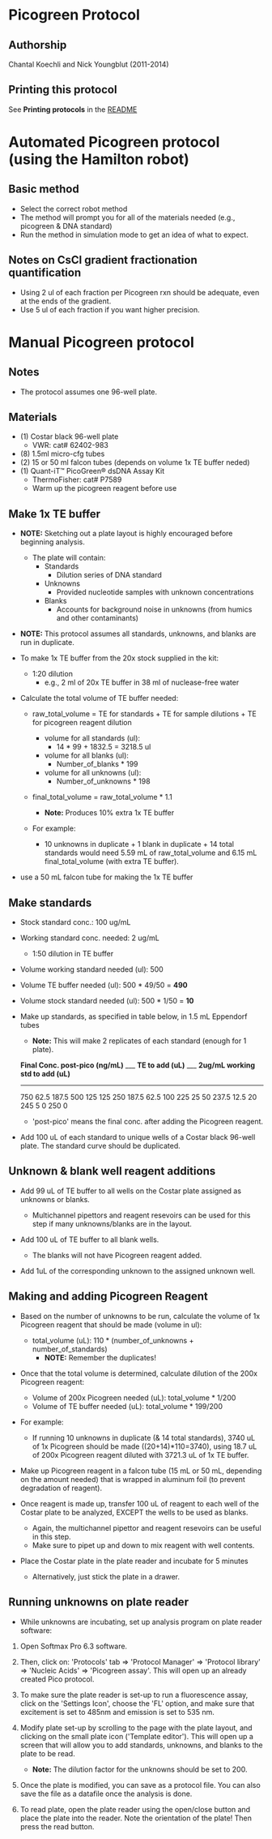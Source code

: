 Picogreen Protocol 
==================

## Authorship

Chantal Koechli and Nick Youngblut (2011-2014)


## Printing this protocol

See **Printing protocols** in the [README](../README.md#printing-protocols-conversion-of-protocols-to-pdf)

# Automated Picogreen protocol (using the Hamilton robot)

## Basic method

* Select the correct robot method
* The method will prompt you for all of the materials needed
  (e.g., picogreen & DNA standard)
* Run the method in simulation mode to get an idea of what to expect.

## Notes on CsCl gradient fractionation quantification

* Using 2 ul of each fraction per Picogreen rxn should be adequate, 
even at the ends of the gradient.
* Use 5 ul of each fraction if you want higher precision. 


# Manual Picogreen protocol

## Notes

* The protocol assumes one 96-well plate.

## Materials

* \(1\) Costar black 96-well plate
	* VWR: cat# 62402-983
* \(8\) 1.5ml micro-cfg tubes
* \(2\) 15 or 50 ml falcon tubes (depends on volume 1x TE buffer neded)
* \(1\) Quant-iT™ PicoGreen® dsDNA Assay Kit
	* ThermoFisher: cat# P7589
	* Warm up the picogreen reagent before use


## Make 1x TE buffer

* __NOTE:__ Sketching out a plate layout is highly encouraged before beginning analysis. 
	* The plate will contain:
		* Standards
			* Dilution series of DNA standard
		* Unknowns
			* Provided nucleotide samples with unknown concentrations
		* Blanks
			* Accounts for background noise in unknowns
			(from humics and other contaminants)

* __NOTE:__ This protocol assumes all standards, unknowns, and blanks are run
in duplicate.

* To make 1x TE buffer from the 20x stock supplied in the kit:
	* 1:20 dilution
		* e.g., 2 ml of 20x TE buffer in 38 ml of nuclease-free water

* Calculate the total volume of TE buffer needed:

	* raw_total_volume = TE for standards + TE for sample dilutions + TE for picogreen
reagent dilution
		* volume for all standards (ul):
			* 14 * 99 + 1832.5 = 3218.5 ul
		* volume for all blanks (ul):
			* Number\_of\_blanks * 199
		* volume for all unknowns (ul):
			* Number\_of\_unknowns * 198 
			
	* final_total_volume = raw\_total\_volume * 1.1
		* __Note:__ Produces 10\% extra 1x TE buffer

	* For example:
		* 10 unknowns in duplicate + 1 blank in duplicate + 14 total standards
		would need 5.59 mL of raw_total_volume and 6.15 mL final_total_volume
		(with extra TE buffer).

* use a 50 mL falcon tube for making the 1x TE buffer


## Make standards 

* Stock standard conc.: 100 ug/mL
* Working standard conc. needed: 2 ug/mL
	* 1:50 dilution in TE buffer
* Volume working standard needed (ul): 500
* Volume TE buffer needed (ul): 500 * 49/50 = __490__
* Volume stock standard needed (ul): 500 * 1/50 = __10__


* Make up standards, as specified in table below, in 1.5 mL Eppendorf
    tubes
    * __Note:__ This will make 2 replicates of each standard (enough for 1 plate).

  **Final Conc. post-pico (ng/mL)** ___ **TE to add (uL)**   ___ **2ug/mL working std to add (uL)**
  --------------------------------- --- -------------------- --- ----------------------------------
  750                                   62.5                     187.5
  500                                   125                      125
  250                                   187.5                    62.5
  100                                   225                      25
  50                                    237.5                    12.5
  20                                    245                      5
  0                                     250                      0

	* 'post-pico' means the final conc. after adding the Picogreen reagent.

* Add 100 uL of each standard to unique wells of a Costar black 96-well
plate. The standard curve should be duplicated.


## Unknown & blank well reagent additions

*   Add 99 uL of TE buffer to all wells on the Costar plate assigned as
	unknowns or blanks.
	* Multichannel pipettors and reagent resevoirs can be used for this step if many
    unknowns/blanks are in the layout.

*   Add 100 uL of TE buffer to all blank wells.
	* The blanks will not have Picogreen reagent added.

*   Add 1uL of the corresponding unknown to the assigned unknown well.


## Making and adding Picogreen Reagent

* Based on the number of unknowns to be run, calculate the volume of 1x
Picogreen reagent that should be made (volume in ul):

	* total\_volume (uL): 110 * (number\_of\_unknowns + number\_of\_standards)
		* __NOTE:__ Remember the duplicates!

* Once that the total volume is determined, calculate dilution of the 200x
Picogreen reagent:

	* Volume of 200x Picogreen needed (uL): total\_volume * 1/200
	* Volume of TE buffer needed (uL): total\_volume * 199/200

* For example:
	* If running 10 unknowns in duplicate (& 14 total standards), 
	3740 uL of 1x Picogreen should be made ((20+14)*110=3740), using 18.7 uL of 200x Picogreen
	reagent diluted with 3721.3 uL of 1x TE buffer.

*   Make up Picogreen reagent in a falcon tube (15 mL or 50 mL, depending
    on the amount needed) that is wrapped in aluminum foil (to prevent
    degradation of reagent).

*   Once reagent is made up, transfer 100 uL of reagent to each well of
    the Costar plate to be analyzed, EXCEPT the wells to be used as
    blanks. 
	* Again, the multichannel pipettor and reagent resevoirs can
    be useful in this step.    
    * Make sure to pipet up and down to mix reagent with well contents.

*	Place the Costar plate in the plate reader and incubate for 5 minutes
	* Alternatively, just stick the plate in a drawer.


## Running unknowns on plate reader

*   While unknowns are incubating, set up analysis program on plate
    reader software:

1.  Open Softmax Pro 6.3 software.

1.  Then, click on: 'Protocols' tab => 'Protocol Manager' => 'Protocol library' 
	=> 'Nucleic Acids' => 'Picogreen assay'.
	This will open up an already created Pico protocol.

1.  To make sure the plate reader is set-up to run a fluorescence assay,
    click on the 'Settings Icon', choose the 'FL' option, and make sure
    that excitement is set to 485nm and emission is set to 535 nm.

1.  Modify plate set-up by scrolling to the page with the plate layout,
    and clicking on the small plate icon ('Template editor'). This will
    open up a screen that will allow you to add standards, unknowns, and
    blanks to the plate to be read.
    * __Note:__ The dilution factor for the unknowns should be set to 200.

1.  Once the plate is modified, you can save as a protocol file. You can
    also save the file as a datafile once the analysis is done.

1.  To read plate, open the plate reader using the open/close button and
    place the plate into the reader. Note the orientation of the plate!
    Then press the read button.
